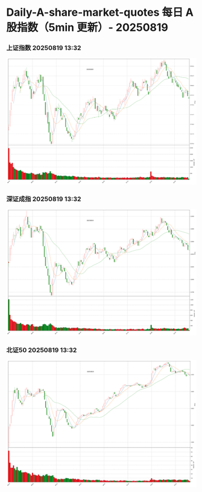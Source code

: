 
# Daily-A-share-market-quotes 每日 A 股指数（5min 更新）- 20250819

### 上证指数 20250819 13:32
![](./fig/2025/8/20250819-sh000001.png)

### 深证成指 20250819 13:32
![](./fig/2025/8/20250819-sz399001.png)

### 北证50 20250819 13:32
![](./fig/2025/8/20250819-bj899050.png)
